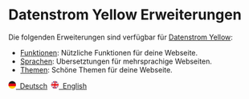 # Datenstrom Yellow Erweiterungen

Die folgenden Erweiterungen sind verfügbar für [Datenstrom Yellow](https://github.com/datenstrom/yellow):

* [Funktionen](https://github.com/datenstrom/yellow-extensions/tree/master/features/):
  Nützliche Funktionen für deine Webseite.
* [Sprachen](https://github.com/datenstrom/yellow-extensions/tree/master/languages/):
  Ubersetztungen für mehrsprachige Webseiten.
* [Themen](https://github.com/datenstrom/yellow-extensions/tree/master/themes/):
  Schöne Themen für deine Webseite.

<p>
<a href="README-de.md"><img src="https://raw.githubusercontent.com/datenstrom/yellow-extensions/master/features/help/language-de.png" width="15" height="15" alt="Deutsch">&nbsp; Deutsch</a>&nbsp;
<a href="README.md"><img src="https://raw.githubusercontent.com/datenstrom/yellow-extensions/master/features/help/language-en.png" width="15" height="15" alt="English">&nbsp; English</a>&nbsp;
</p>
